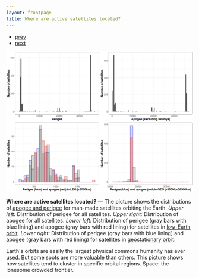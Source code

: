 ```yaml
---
layout: frontpage
title: Where are active satellites located?
---
```


<div class="navbar">
  <div class="navbar-inner">
      <ul class="nav">
          <li><a href="value_diff_1.html">prev</a></li>
          <li><a href="yearly_hhi_leo_gso.html">next</a></li>
      </ul>
  </div>
</div> 

![Apogee and Perigee of Orbiting Satellites (2016)](../../assets/bigpublpics/apo_peri_overlay.png)

**Where are active satellites located?** &mdash; The picture shows the distributions of [apogee and perigee](https://en.wikipedia.org/wiki/Apsis) for man-made satellites orbiting the Earth. 
*Upper left:* Distribution of perigee for all satellites. 
*Upper right:* Distribution of apogee for all satellites.
*Lower left:* Distribution of perigee (gray bars with blue lining) and apogee (gray bars with red lining) for satellites in [low-Earth orbit](https://en.wikipedia.org/wiki/Low_Earth_orbit).
*Lower right:* Distribution of perigee (gray bars with blue lining) and apogee (gray bars with red lining) for satellites in [geostationary orbit](https://en.wikipedia.org/wiki/Geostationary_orbit).

Earth's orbits are easily the largest physical commons humanity has ever used. But some spots are more valuable than others. This picture shows how satellites tend to cluster in specific orbital regions. Space: the lonesome crowded frontier.